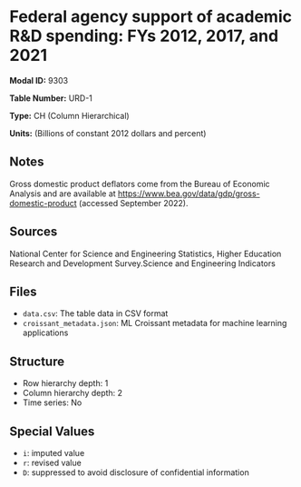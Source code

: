 # Federal agency support of academic R&D spending: FYs 2012, 2017, and 2021

**Modal ID:** 9303

**Table Number:** URD-1

**Type:** CH (Column Hierarchical)

**Units:** (Billions of constant 2012 dollars and percent)

## Notes

Gross domestic product deflators come from the Bureau of Economic Analysis and are available at https://www.bea.gov/data/gdp/gross-domestic-product (accessed September 2022).

## Sources

National Center for Science and Engineering Statistics, Higher Education Research and Development Survey.Science and Engineering Indicators

## Files

- `data.csv`: The table data in CSV format
- `croissant_metadata.json`: ML Croissant metadata for machine learning applications

## Structure

- Row hierarchy depth: 1
- Column hierarchy depth: 2
- Time series: No

## Special Values

- `i`: imputed value
- `r`: revised value
- `D`: suppressed to avoid disclosure of confidential information
